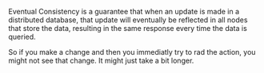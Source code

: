   
Eventual Consistency is a guarantee that when an update is made in a distributed database, that update will eventually be reflected in all nodes that store the data, resulting in the same response every time the data is queried.

So if you make a change and then you immediatly try to rad the action, you might not see that change. It might just take a bit longer.